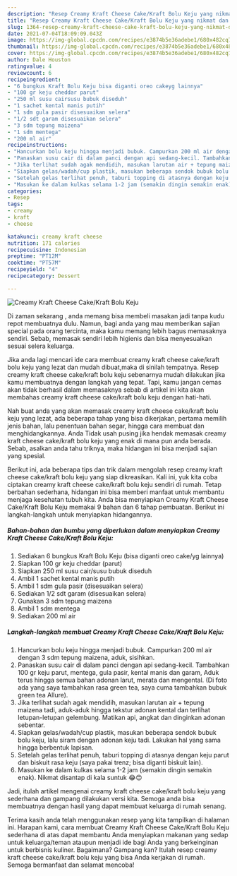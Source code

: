 ```yaml
---
description: "Resep Creamy Kraft Cheese Cake/Kraft Bolu Keju yang nikmat dan Mudah Dibuat"
title: "Resep Creamy Kraft Cheese Cake/Kraft Bolu Keju yang nikmat dan Mudah Dibuat"
slug: 1364-resep-creamy-kraft-cheese-cake-kraft-bolu-keju-yang-nikmat-dan-mudah-dibuat
date: 2021-07-04T18:09:09.043Z
image: https://img-global.cpcdn.com/recipes/e3874b5e36adebe1/680x482cq70/creamy-kraft-cheese-cakekraft-bolu-keju-foto-resep-utama.jpg
thumbnail: https://img-global.cpcdn.com/recipes/e3874b5e36adebe1/680x482cq70/creamy-kraft-cheese-cakekraft-bolu-keju-foto-resep-utama.jpg
cover: https://img-global.cpcdn.com/recipes/e3874b5e36adebe1/680x482cq70/creamy-kraft-cheese-cakekraft-bolu-keju-foto-resep-utama.jpg
author: Dale Houston
ratingvalue: 4
reviewcount: 6
recipeingredient:
- "6 bungkus Kraft Bolu Keju bisa diganti oreo cakeyg lainnya"
- "100 gr keju cheddar parut"
- "250 ml susu cairsusu bubuk diseduh"
- "1 sachet kental manis putih"
- "1 sdm gula pasir disesuaikan selera"
- "1/2 sdt garam disesuaikan selera"
- "3 sdm tepung maizena"
- "1 sdm mentega"
- "200 ml air"
recipeinstructions:
- "Hancurkan bolu keju hingga menjadi bubuk. Campurkan 200 ml air dengan 3 sdm tepung maizena, aduk, sisihkan."
- "Panaskan susu cair di dalam panci dengan api sedang-kecil. Tambahkan 100 gr keju parut, mentega, gula pasir, kental manis dan garam, Aduk terus hingga semua bahan adonan larut, merata dan mengental. (Di foto ada yang saya tambahkan rasa green tea, saya cuma tambahkan bubuk green tea Allure)."
- "Jika terlihat sudah agak mendidih, masukan larutan air + tepung maizena tadi, aduk-aduk hingga tekstur adonan kental dan terlihat letupan-letupan gelembung. Matikan api, angkat dan dinginkan adonan sebentar."
- "Siapkan gelas/wadah/cup plastik, masukan beberapa sendok bubuk bolu keju, lalu siram dengan adonan keju tadi. Lakukan hal yang sama hingga berbentuk lapisan."
- "Setelah gelas terlihat penuh, taburi topping di atasnya dengan keju parut dan biskuit rasa keju (saya pakai trenz; bisa diganti biskuit lain)."
- "Masukan ke dalam kulkas selama 1-2 jam (semakin dingin semakin enak). Nikmat disantap di kala suntuk 😂😍"
categories:
- Resep
tags:
- creamy
- kraft
- cheese

katakunci: creamy kraft cheese 
nutrition: 171 calories
recipecuisine: Indonesian
preptime: "PT12M"
cooktime: "PT57M"
recipeyield: "4"
recipecategory: Dessert

---
```



![Creamy Kraft Cheese Cake/Kraft Bolu Keju](https://img-global.cpcdn.com/recipes/e3874b5e36adebe1/680x482cq70/creamy-kraft-cheese-cakekraft-bolu-keju-foto-resep-utama.jpg)

Di zaman  sekarang , anda memang bisa membeli masakan jadi tanpa kudu repot membuatnya dulu. Namun, bagi anda yang mau memberikan sajian special pada orang tercinta, maka kamu memang lebih bagus memasaknya sendiri. Sebab, memasak sendiri lebih higienis dan bisa menyesuaikan sesuai selera keluarga.

Jika anda lagi mencari ide cara membuat creamy kraft cheese cake/kraft bolu keju yang lezat dan mudah dibuat,maka di sinilah tempatnya. Resep creamy kraft cheese cake/kraft bolu keju  sebenarnya mudah dilakukan jika kamu membuatnya dengan langkah yang tepat. Tapi, kamu jangan cemas akan tidak berhasil dalam memasaknya 
sebab di artikel ini kita akan membahas creamy kraft cheese cake/kraft bolu keju dengan hati-hati.  



Nah buat anda yang akan memasak creamy kraft cheese cake/kraft bolu keju yang lezat, ada beberapa tahap yang bisa dikerjakan, pertama memilih jenis bahan, lalu penentuan bahan segar, hingga cara membuat dan menghidangkannya. Anda Tidak usah pusing jika hendak memasak creamy kraft cheese cake/kraft bolu keju yang enak di mana pun anda berada. Sebab, asalkan anda  tahu triknya, maka hidangan ini bisa menjadi sajian yang spesial.

Berikut ini, ada beberapa tips dan trik dalam mengolah resep creamy kraft cheese cake/kraft bolu keju yang siap dikreasikan. Kali ini, yuk kita coba ciptakan creamy kraft cheese cake/kraft bolu keju sendiri di rumah. Tetap berbahan sederhana, hidangan ini bisa memberi manfaat untuk membantu menjaga kesehatan tubuh kita. Anda bisa menyiapkan Creamy Kraft Cheese Cake/Kraft Bolu Keju memakai 9 bahan dan 6 tahap pembuatan. Berikut ini langkah-langkah untuk menyiapkan hidangannya.

<!--inarticleads1-->

##### Bahan-bahan dan bumbu yang diperlukan dalam menyiapkan Creamy Kraft Cheese Cake/Kraft Bolu Keju:

1. Sediakan 6 bungkus Kraft Bolu Keju (bisa diganti oreo cake/yg lainnya)
1. Siapkan 100 gr keju cheddar (parut)
1. Siapkan 250 ml susu cair/susu bubuk diseduh
1. Ambil 1 sachet kental manis putih
1. Ambil 1 sdm gula pasir (disesuaikan selera)
1. Sediakan 1/2 sdt garam (disesuaikan selera)
1. Gunakan 3 sdm tepung maizena
1. Ambil 1 sdm mentega
1. Sediakan 200 ml air




<!--inarticleads2-->

##### Langkah-langkah membuat Creamy Kraft Cheese Cake/Kraft Bolu Keju:

1. Hancurkan bolu keju hingga menjadi bubuk. Campurkan 200 ml air dengan 3 sdm tepung maizena, aduk, sisihkan.
1. Panaskan susu cair di dalam panci dengan api sedang-kecil. Tambahkan 100 gr keju parut, mentega, gula pasir, kental manis dan garam, Aduk terus hingga semua bahan adonan larut, merata dan mengental. (Di foto ada yang saya tambahkan rasa green tea, saya cuma tambahkan bubuk green tea Allure).
1. Jika terlihat sudah agak mendidih, masukan larutan air + tepung maizena tadi, aduk-aduk hingga tekstur adonan kental dan terlihat letupan-letupan gelembung. Matikan api, angkat dan dinginkan adonan sebentar.
1. Siapkan gelas/wadah/cup plastik, masukan beberapa sendok bubuk bolu keju, lalu siram dengan adonan keju tadi. Lakukan hal yang sama hingga berbentuk lapisan.
1. Setelah gelas terlihat penuh, taburi topping di atasnya dengan keju parut dan biskuit rasa keju (saya pakai trenz; bisa diganti biskuit lain).
1. Masukan ke dalam kulkas selama 1-2 jam (semakin dingin semakin enak). Nikmat disantap di kala suntuk 😂😍




Jadi, itulah artikel mengenai  creamy kraft cheese cake/kraft bolu keju  yang sederhana dan gampang dilakukan versi kita. Semoga anda bisa membuatnya dengan hasil yang dapat membuat keluarga di rumah senang. 

Terima kasih anda telah menggunakan resep yang kita tampilkan di halaman ini. Harapan kami, cara membuat  Creamy Kraft Cheese Cake/Kraft Bolu Keju sederhana di atas dapat membantu Anda menyiapkan makanan yang sedap untuk keluarga/teman ataupun menjadi ide bagi Anda yang berkeinginan untuk berbisnis kuliner. Bagaimana? Gampang kan? Itulah resep creamy kraft cheese cake/kraft bolu keju yang bisa Anda kerjakan di rumah. Semoga bermanfaat dan selamat mencoba!

